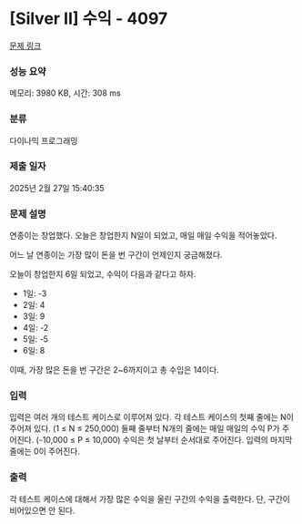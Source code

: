 # [Silver II] 수익 - 4097 

[문제 링크](https://www.acmicpc.net/problem/4097) 

### 성능 요약

메모리: 3980 KB, 시간: 308 ms

### 분류

다이나믹 프로그래밍

### 제출 일자

2025년 2월 27일 15:40:35

### 문제 설명

<p>연종이는 창업했다. 오늘은 창업한지 N일이 되었고, 매일 매일 수익을 적어놓았다.</p>

<p>어느 날 연종이는 가장 많이 돈을 번 구간이 언제인지 궁금해졌다.</p>

<p>오늘이 창업한지 6일 되었고, 수익이 다음과 같다고 하자.</p>

<ul>
	<li>1일: -3</li>
	<li>2일: 4</li>
	<li>3일: 9</li>
	<li>4일: -2</li>
	<li>5일: -5</li>
	<li>6일: 8</li>
</ul>

<p>이때, 가장 많은 돈을 번 구간은 2~6까지이고 총 수입은 14이다.</p>

### 입력 

 <p>입력은 여러 개의 테스트 케이스로 이루어져 있다. 각 테스트 케이스의 첫째 줄에는 N이 주어져 있다. (1 ≤ N ≤ 250,000) 둘째 줄부터 N개의 줄에는 매일 매일의 수익 P가 주어진다. (-10,000 ≤ P ≤ 10,000) 수익은 첫 날부터 순서대로 주어진다. 입력의 마지막 줄에는 0이 주어진다.</p>

### 출력 

 <p>각 테스트 케이스에 대해서 가장 많은 수익을 올린 구간의 수익을 출력한다. 단, 구간이 비어있으면 안 된다.</p>

